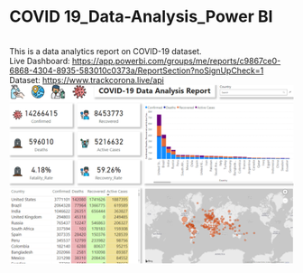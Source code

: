# COVID 19_Data-Analysis_Power BI
<br>This is a data analytics report on COVID-19 dataset.
<br>Live Dashboard: https://app.powerbi.com/groups/me/reports/c9867ce0-6868-4304-8935-583010c0373a/ReportSection?noSignUpCheck=1
<br>Dataset: https://www.trackcorona.live/api
<br><img src="https://github.com/utkarshkant/COVID-19_Data-Analysis_Power-BI/blob/master/COVID19%20Report.png">
